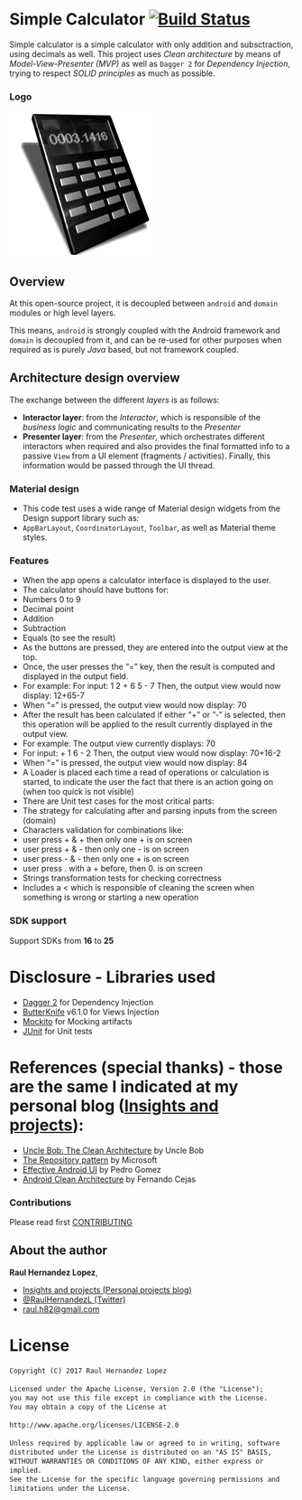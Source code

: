 # Simple Calculator [![Build Status](https://travis-ci.org/raulh82vlc/SimpleCalculator.svg?branch=master)](https://travis-ci.org/raulh82vlc/SimpleCalculator)
Simple calculator is a simple calculator with only addition and subsctraction, using decimals as well.
 This project uses *Clean architecture* by means of *Model-View-Presenter (MVP)*
as well as `Dagger 2` for *Dependency Injection*, trying to respect *SOLID principles* as much as possible.

### Logo
![Logo](./art/calculator.png)

## Overview
At this open-source project, it is decoupled between `android` and `domain` modules or high level layers.

This means, `android` is strongly coupled with the Android framework and `domain` is decoupled from it, and can be re-used for other purposes when
required as is purely *Java* based, but not framework coupled.

## Architecture design overview
The exchange between the different *layers* is as follows:
- **Interactor layer**: from the *Interactor*, which is responsible of the *business logic* and communicating results to the *Presenter*
- **Presenter layer**: from the *Presenter*, which orchestrates different interactors when required and also provides the final formatted info to a passive `View` from a UI element (fragments / activities).
Finally, this information would be passed through the UI thread.


### Material design
- This code test uses a wide range of Material design widgets from the Design support library such as:
- `AppBarLayout`, `CoordinatorLayout`, `Toolbar`, as well as Material theme styles.

### Features
- When the app opens a calculator interface is displayed to the user.
- The calculator should have buttons for:
 - Numbers 0 to 9
 - Decimal point
 - Addition
 - Subtraction
 - Equals (to see the result)
- As the buttons are pressed, they are entered into the output view at the top.
- Once, the user presses the “=” key, then the result is computed and displayed in the output field.
 - For example: For input: 1 2 + 6 5 - 7 Then, the output view would now display: 12+65-7
 - When “=” is pressed, the output view would now display: 70
 - After the result has been calculated if either “+” or ”-” is selected, then this operation will be applied to the result currently displayed in the output view.
 - For example: The output view currently displays: 70
 - For input: + 1 6 - 2 Then, the output view would now display: 70+16-2
 - When “=” is pressed, the output view would now display: 84
- A Loader is placed each time a read of operations or calculation is started, to indicate the user the fact that there is an action going on (when too quick is not visible)
- There are Unit test cases for the most critical parts:
 - The strategy for calculating after and parsing inputs from the screen (domain)
 - Characters validation for combinations like:
  - user press + & + then only one + is on screen
  - user press + & - then only one - is on screen
  - user press - & - then only one + is on screen
  - user press . with a + before, then 0. is on screen
 - Strings transformation tests for checking correctness
- Includes a < which is responsible of cleaning the screen when something is wrong or starting a new operation

### SDK support
Support SDKs from **16** to **25**

# Disclosure - Libraries used
- [Dagger 2](http://google.github.io/dagger) for Dependency Injection
- [ButterKnife](http://jakewharton.github.io/butterknife) v6.1.0 for Views Injection
- [Mockito](http://site.mockito.org/) for Mocking artifacts
- [JUnit](http://junit.org/) for Unit tests

# References (special thanks) - those are the same I indicated at my personal blog ([Insights and projects](https://raulh82vlc.github.io/Movies-Finder)): 
- [Uncle Bob: The Clean Architecture](https://blog.8thlight.com/uncle-bob/2012/08/13/the-clean-architecture.html) by Uncle Bob
- [The Repository pattern](https://msdn.microsoft.com/en-us/library/ff649690.aspx) by Microsoft
- [Effective Android UI](https://github.com/pedrovgs/EffectiveAndroidUI) by Pedro Gomez
- [Android Clean Architecture](https://github.com/android10/Android-CleanArchitecture) by Fernando Cejas

### Contributions
Please read first [CONTRIBUTING](./CONTRIBUTING.md)

## About the author
**Raul Hernandez Lopez**,
- [Insights and projects (Personal projects blog)](https://raulh82vlc.github.io)
- [@RaulHernandezL (Twitter)](https://twitter.com/RaulHernandezL)
- [raul.h82@gmail.com](mailto:raul.h82@gmail.com)

# License
```
Copyright (C) 2017 Raul Hernandez Lopez

Licensed under the Apache License, Version 2.0 (the "License");
you may not use this file except in compliance with the License.
You may obtain a copy of the License at

http://www.apache.org/licenses/LICENSE-2.0

Unless required by applicable law or agreed to in writing, software
distributed under the License is distributed on an "AS IS" BASIS,
WITHOUT WARRANTIES OR CONDITIONS OF ANY KIND, either express or implied.
See the License for the specific language governing permissions and
limitations under the License.
```
